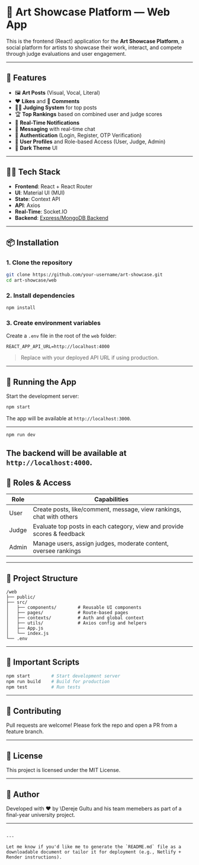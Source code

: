 
# 🎨 Art Showcase Platform — Web App

This is the frontend (React) application for the **Art Showcase Platform**, a social platform for artists to showcase their work, interact, and compete through judge evaluations and user engagement.

---

## 📌 Features

- 🖼️ **Art Posts** (Visual, Vocal, Literal)
- ❤️ **Likes** and 💬 **Comments**
- 🧑‍⚖️ **Judging System** for top posts
- 🏆 **Top Rankings** based on combined user and judge scores
- 🔔 **Real-Time Notifications**
- 💬 **Messaging** with real-time chat
- 🔐 **Authentication** (Login, Register, OTP Verification)
- 👤 **User Profiles** and Role-based Access (User, Judge, Admin)
- 🌙 **Dark Theme** UI

---

## 🧑‍💻 Tech Stack

- **Frontend**: React + React Router
- **UI**: Material UI (MUI)
- **State**: Context API
- **API**: Axios
- **Real-Time**: Socket.IO
- **Backend**: [Express/MongoDB Backend](../backend)

---

## 📦 Installation

### 1. Clone the repository

```bash
git clone https://github.com/your-username/art-showcase.git
cd art-showcase/web
````

### 2. Install dependencies

```bash
npm install
```

### 3. Create environment variables

Create a `.env` file in the root of the `web` folder:

```
REACT_APP_API_URL=http://localhost:4000
```

> Replace with your deployed API URL if using production.

---

## 🚀 Running the App

Start the development server:

```bash
npm start
```

The app will be available at `http://localhost:3000`.

---
```bash
npm run dev
```

The backend will be available at `http://localhost:4000`.
---

## 🔐 Roles & Access

| Role  | Capabilities                                                            |
| ----- | ----------------------------------------------------------------------- |
| User  | Create posts, like/comment, message, view rankings, chat with others    |
| Judge | Evaluate top posts in each category, view and provide scores & feedback |
| Admin | Manage users, assign judges, moderate content, oversee rankings         |

---

## 📁 Project Structure

```
/web
├── public/
├── src/
│   ├── components/        # Reusable UI components
│   ├── pages/             # Route-based pages
│   ├── contexts/          # Auth and global context
│   ├── utils/             # Axios config and helpers
│   ├── App.js
│   └── index.js
└── .env
```

---

## 🔧 Important Scripts

```bash
npm start        # Start development server
npm run build    # Build for production
npm test         # Run tests
```

---

## 🤝 Contributing

Pull requests are welcome! Please fork the repo and open a PR from a feature branch.

---

## 📜 License

This project is licensed under the MIT License.

---

## 🧠 Author

Developed with ❤️ by \Dereje Gultu and his team memebers as part of a final-year university project.

---

```

---

Let me know if you'd like me to generate the `README.md` file as a downloadable document or tailor it for deployment (e.g., Netlify + Render instructions).
```
